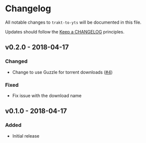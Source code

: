 # Changelog

All notable changes to `trakt-to-yts` will be documented in this file.

Updates should follow the [Keep a CHANGELOG](http://keepachangelog.com) principles.

## v0.2.0 - 2018-04-17

### Changed
- Change to use Guzzle for torrent downloads ([#4](https://github.com/pxgamer/trakt-to-yts/issues/4))

### Fixed
- Fix issue with the download name

## v0.1.0 - 2018-04-17

### Added
- Initial release
